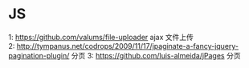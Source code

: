 JS
==========
1: https://github.com/valums/file-uploader ajax 文件上传    
2: http://tympanus.net/codrops/2009/11/17/jpaginate-a-fancy-jquery-pagination-plugin/   分页
3: https://github.com/luis-almeida/jPages    分页
